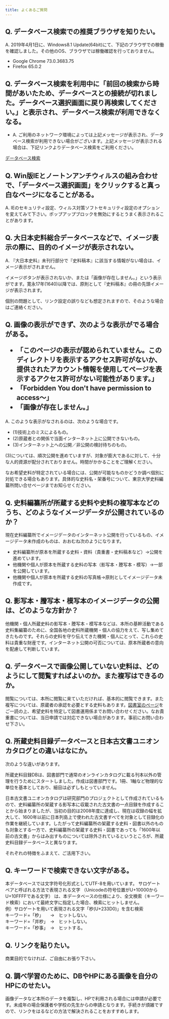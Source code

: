```yaml
---
title: よくあるご質問
---
```


<h2 class="h03">Q. データベース検索での推奨ブラウザを知りたい。</h2>

A. 2019年4月1日に、Windows8.1 Update(64bit)にて、下記のブラウザでの稼働を確認しました。その他のOS、ブラウザでは稼働確認を行っておりません。

- Google Chrome 73.0.3683.75
- Firefox 65.0.2

<h2 class="h03 mt2">Q. データベース検索を利用中に「前回の検索から時間があいたため、データベースとの接続が切れました。データベース選択画面に戻り再検索してください。」と表示され、データベース検索が利用できなくなる。</h2>

- A. ご利用のネットワーク環境によっては上記メッセージが表示され、データベース検索が利用できない場合がございます。上記メッセージが表示される場合は、下記リンクよりデータベース検索をご利用ください。

[データベース検索](https://wwwap2.hi.u-tokyo.ac.jp/ships/)

<h2 class="h03 mt2">Q. Win版IEとノートンアンチウィルスの組み合わせで、「データベース選択画面」をクリックすると真っ白なページになることがある。</h2>

A. IEのセキュリティ設定、ウィルス対策ソフトセキュリティ設定のオプションを変えてみて下さい。ポップアップブロックを無効にするとうまく表示されることがあります。

<h2 class="h03 mt2">Q. 大日本史料総合データベースなどで、イメージ表示の際に、目的のイメージが表示されない。</h2>

A. 『大日本史料』未刊行部分で『史料稿本』に該当する情報がない場合は、イメージ表示がされません。

イメージボタンが表示されないか、または「画像が存在しません。」という表示がでます。寛永17年(1640)以降では、原則として『史料稿本』の冊の先頭イメージが表示されます。

個別の問題として、リンク設定の誤りなども想定されますので、そのような場合はご連絡ください。

<h2 class="h03 mt2">Q. 画像の表示ができず、次のような表示がでる場合がある。

- 「このページの表示が認められていません。このディレクトリを表示するアクセス許可がないか、提供されたアカウント情報を使用してページを表示するアクセス許可がない可能性があります。」
- 「Forbidden You don't have permission to access～」
- 「画像が存在しません。」
</h2>

A. このような表示がなされるのは、次のような場合です。

- (1)技術上のミスによるもの。
- (2)原蔵者との関係で当面インターネット上に公開できないもの。
- (3)インターネット上への公開／非公開の検討待ちのもの。

(3)については、順次公開を進めていますが、対象が膨大であるに対して、十分な人的資源が配分されておりません。時間がかかることをご理解ください。

なお希望史料が特定されている場合には、公開が可能なものかどうか調べ個別に対処できる場合もあります。具体的な史料名・架番号について、東京大学史料編纂所問い合せページまでお知らせください。

<h2 class="h03 mt2">Q. 史料編纂所が所蔵する史料や史料の複写本などのうち、どのようなイメージデータが公開されているのか？</h2>

現在史料編纂所でイメージデータのインターネット公開を行っているもの、イメージデータ未作成のものは、おおむね次のようになります。

- 史料編纂所が原本を所蔵する史料・資料（貴重書・史料稿本など）→公開を進めています。
- 他機関や個人が原本を所蔵する史料の写本（影写本・謄写本・模写）→一部を公開しています。
- 他機関や個人が原本を所蔵する史料の写真帳→原則としてイメージデータ未作成です。

<h2 class="h03 mt2">Q. 影写本・謄写本・模写本のイメージデータの公開は、どのような方針か？</h2>

他機関・個人所蔵史料の影写本・謄写本・模写本などは、本所の基幹活動である史料集編纂のために、全国各地の史料所蔵機関・個人の協力をえて、写し集めてきたものです。それらの史料を守り伝えてきた機関・個人にとって、これらの史料は貴重な財産です。インターネット公開の可否については、原本所蔵者の意向を配慮して判断しています。

<h2 class="h03 mt2">Q. データベースで画像公開していない史料は、どのようにして閲覧すればよいのか。また複写はできるのか。</h2>

閲覧については、本所に閲覧に来ていただければ、基本的に閲覧できます。また複写については、原蔵者の承認を必要とする史料もあります。[図書室のページ](https://www.hi.u-tokyo.ac.jp/library/tosho.html)をご一読の上、希望史料を特定して図書運用係までお問い合わせください。なお貴重書については、当日申請では対応できない場合があります。事前にお問い合わせ下さい。

<h2 class="h03 mt2">Q. 所蔵史料目録データベースと日本古文書ユニオンカタログとの違いはなにか。</h2>

次のような違いがあります。

所蔵史料目録DBは、図書部門で通常のオンラインカタログに載る刊本以外の管理を行うためにスタートしました。作成は図書部門です。1冊、1軸など物理的な単位を基本としており、細目は必ずしもとっていません。

日本古文書ユニオンカタログは研究部門のプロジェクトとして作成されているもので、史料編纂所の架蔵する影写本に収載された古文書の一点目録を作成することから始まりましたが、当初の目的は2008年度に達成し、現在は収録の幅を拡大して、1600年以前に日本列島上で使われた古文書すべてを対象として目録化の作業を継続しています。したがって史料編纂所の架蔵する史料・図書以外のものも対象とする一方で、史料編纂所の架蔵する史料・図書であっても「1600年以前の古文書」からはみ出すものについては除外されているというところが、所蔵史料目録データベースと異なります。

それぞれの特徴をふまえて、ご活用下さい。

<h2 class="h03 mt2">Q. キーワードで検索できない文字がある。</h2>

本データベースでは文字符号化形式としてUTF-8を用いています。
サロゲートペアと呼ばれる方法で表現される文字
（Unicodeの符号位置がU+10000からU+10FFFFである文字）
は、本データベースの仕様により、全文検索（キーワード検索）において最終文字に指定した場合、検索にヒットしません。<br />
例）サロゲートを用いて表現される文字「𣏐(U+233D0)」を含む検索<br />
キーワード=「𣏐」　　→　ヒットしない。<br />
キーワード=「并𣏐」　→　ヒットしない。<br />
キーワード=「𣏐事」　→　ヒットする。

<h2 class="h03 mt2">Q. リンクを貼りたい。</h2>

商業目的でなければ、ご自由にお張り下さい。

<h2 class="h03 mt2">Q. 調べ学習のために、DBやHPにある画像を自分のHPにのせたい。</h2>

画像データなど本所のデータを複製し、HPで利用される場合には申請が必要です。未成年の場合保護者や学校の先生からの申請となります。手続きが煩雑ですので、リンクをはるなどの方法で解決されることをおすすめします。